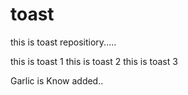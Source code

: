 # toast
this is toast repositiory.....

this is toast 1
this is toast 2
this is toast 3



Garlic is Know added..

